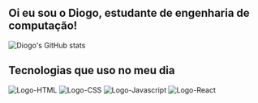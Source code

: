 ## Oi eu sou o Diogo, estudante de engenharia de computação!

![Diogo's GitHub stats](https://github-readme-stats.vercel.app/api?username=quintaodiogo&show_icons=true&theme=dark&rank_icon=github&count-private=true)

## Tecnologias que uso no meu dia 
<div>
 <img alt="Logo-HTML" src="https://img.shields.io/badge/HTML5-E34F26?style=for-the-badge&logo=html5&logoColor=white">
  <img alt="Logo-CSS" src="https://img.shields.io/badge/CSS3-1572B6?style=for-the-badge&logo=css3&logoColor=white">
 <img src="https://img.shields.io/badge/JavaScript-F7DF1E?style=for-the-badge&logo=javascript&logoColor=black" alt="Logo-Javascript">
 <img src="https://img.shields.io/badge/React-20232A?style=for-the-badge&logo=react&logoColor=61DAFB" alt="Logo-React">
</div>





 
